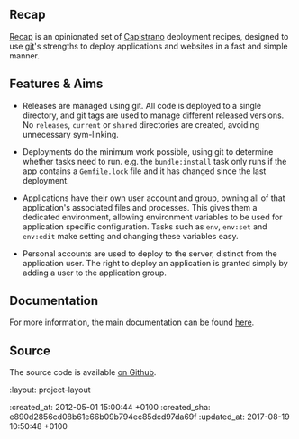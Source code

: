 <h2 id="tag">Recap</h2>

<div class="section group" markdown="1">

[Recap] is an opinionated set of [Capistrano] deployment recipes, designed to use [git]'s strengths to deploy applications and websites in a fast and simple manner.

## Features & Aims

* Releases are managed using git.  All code is deployed to a single directory, and git tags are used to manage different released versions.  No `releases`, `current` or `shared` directories are created, avoiding unnecessary sym-linking.

* Deployments do the minimum work possible, using git to determine whether tasks need to run.  e.g. the `bundle:install` task only runs if the app contains a `Gemfile.lock` file and it has changed since the last deployment.

* Applications have their own user account and group, owning all of that application's associated files and processes.  This gives them a dedicated environment, allowing environment variables to be used for application specific configuration.  Tasks such as `env`, `env:set` and `env:edit` make setting and changing these variables easy.

* Personal accounts are used to deploy to the server, distinct from the application user.  The right to deploy an application is granted simply by adding a user to the application group.

## Documentation

For more information, the main documentation can be found [here](recap-docs).

## Source

The source code is available [on Github].

</div>

[Recap]: http://github.com/freerange/recap
[Capistrano]: https://github.com/capistrano/capistrano
[git]: http://git-scm.com/
[recap-docs]: https://freerange.github.io/recap
[on github]: https://github.com/freerange/recap

:layout: project-layout

:created_at: 2012-05-01 15:00:44 +0100
:created_sha: e890d2856cd08b61e66b09b794ec85dcd97da69f
:updated_at: 2017-08-19 10:50:48 +0100
